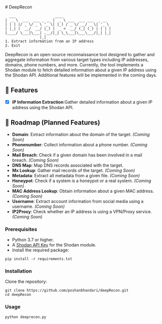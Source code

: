 \# DeepRecon
```
  ___                  ____                                  
|  _ \  ___  ___ _ __ |  _ \ ___  ___ ___  _ __                                    
| | | |/ _ \/ _ \ '_ \| |_) / _ \/ __/ _ \| '_ \
| |_| |  __/  __/ |_) |  _ <  __/ (_| (_) | | | | 
|____/ \___|\___| .__/|_| \_\___|\___\___/|_| |_|
                |_|                                                                                                                                                                                        
1. Extract information from an IP address
2. Exit
```

DeepRecon is an open-source reconnaissance tool designed to gather and aggregate information from various target types including IP addresses, domains, phone numbers, and more. Currently, the tool implements a Shodan module to fetch detailed information about a given IP address using the Shodan API. Additional features will be implemented in the coming days.

## 🚀 Features  
- [x] **IP Information Extraction**:Gather detailed information about a given IP address using the Shodan API.  

## 🔮 Roadmap (Planned Features)  

- **Domain**: Extract information about the domain of the target. *(Coming Soon)*
- **Phonenumber**: Collect information about a phone number. *(Coming Soon)*
- **Mail Breach**: Check if a given domain has been involved in a mail breach. *(Coming Soon)*
- **DNS Map**: Map DNS records associated with the target. 
- **Mx Lookup**: Gather mail records of the target. *(Coming Soon)*
- **Metadata**: Extract all metadata from a given file. *(Coming Soon)*
- **Honeypot**: Check if a system is a honeypot or a real system. *(Coming Soon)*
- **MAC Address Lookup**: Obtain information about a given MAC address. *(Coming Soon)*
- **Username**: Extract account information from social media using a username. *(Coming Soon)*
- **IP2Proxy**: Check whether an IP address is using a VPN/Proxy service. *(Coming Soon)*



### Prerequisites

- Python 3.7 or higher.
- A [Shodan API Key](https://www.shodan.io/) for the Shodan module.
- Install the required package:

 ```
pip install -r requirements.txt
```

### Installation

Clone the repository:
```
git clone https://github.com/poshanbhandari/deepRecon.git
cd deepRecon
```

### Usage  
```
python deeprecon.py
```



